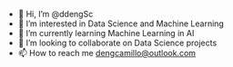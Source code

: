 - 👋 Hi, I’m @ddengSc
- 👀 I’m interested in Data Science and Machine Learning
- 🌱 I’m currently learning Machine Learning in AI
- 💞️ I’m looking to collaborate on Data Science projects 
- 📫 How to reach me dengcamillo@outlook.com

<!---
ddengSc/ddengSc is a ✨ special ✨ repository because its `README.md` (this file) appears on your GitHub profile.
You can click the Preview link to take a look at your changes.
--->
